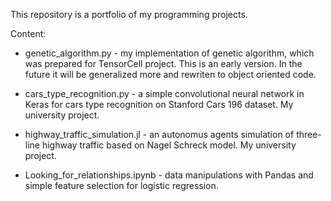 This repository is a portfolio of my programming projects.

Content:
  - genetic_algorithm.py - my implementation of genetic algorithm, which was prepared for TensorCell project. This is an early version. In the future it will be generalized more and rewriten to object oriented code.
  
  - cars_type_recognition.py - a simple convolutional neural network in Keras for cars type recognition on Stanford Cars 196 dataset. My university project.
  
  - highway_traffic_simulation.jl - an autonomus agents simulation of three-line highway traffic based on Nagel Schreck model. My university project.
  
  - Looking_for_relationships.ipynb - data manipulations with Pandas and simple feature selection for logistic regression.
